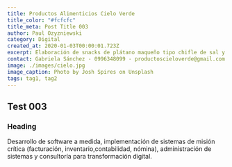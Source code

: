 ```yaml
---
title: Productos Alimenticios Cielo Verde
title_color: "#fcfcfc"
title_meta: Post Title 003
author: Paul Ozyzniewski
category: Digital
created_at: 2020-01-03T00:00:01.723Z
excerpt: Elaboración de snacks de plátano maqueño tipo chifle de sal y de dulce. Sus presentaciones son en fundas de 230 g. Además, elaboramos frutas deshidratadas piña, banano, manzana, frutilla en presentación de fundas de 70g
contact: Gabriela Sánchez - 0996348099 - productoscieloverde@gmail.com
image: ./images/cielo.jpg
image_caption: Photo by Josh Spires on Unsplash
tags: tag1, tag2
---
```


## Test 003

### Heading

Desarrollo de software a medida, implementación de sistemas de misión crítica (facturación, inventario,contabilidad, nómina), administración de sistemas y consultoría para transformación digital.
